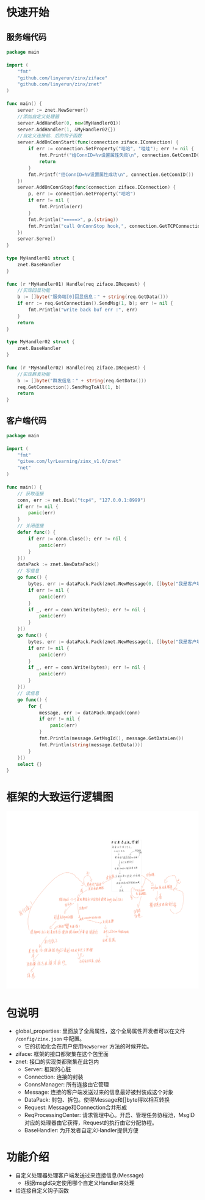 # 快速开始

## 服务端代码

```go
package main

import (
	"fmt"
	"github.com/linyerun/zinx/ziface"
	"github.com/linyerun/zinx/znet"
)

func main() {
	server := znet.NewServer()
	//添加自定义处理器
	server.AddHandler(0, new(MyHandler01))
	server.AddHandler(1, &MyHandler02{})
	//自定义连接前、后的钩子函数
	server.AddOnConnStart(func(connection ziface.IConnection) {
		if err := connection.SetProperty("哈哈", "哇哇"); err != nil {
			fmt.Printf("给ConnID=%v设置属性失败\n", connection.GetConnID())
			return
		}
		fmt.Printf("给ConnID=%v设置属性成功\n", connection.GetConnID())
	})
	server.AddOnConnStop(func(connection ziface.IConnection) {
		p, err := connection.GetProperty("哈哈")
		if err != nil {
			fmt.Println(err)
		}
		fmt.Println("=====>", p.(string))
		fmt.Println("call OnConnStop hook,", connection.GetTCPConnection().RemoteAddr(), "stop")
	})
	server.Serve()
}

type MyHandler01 struct {
	znet.BaseHandler
}

func (r *MyHandler01) Handle(req ziface.IRequest) {
	//实现回显功能
	b := []byte("服务端[0]回显信息：" + string(req.GetData()))
	if err := req.GetConnection().SendMsg(1, b); err != nil {
		fmt.Println("write back buf err :", err)
	}
	return
}

type MyHandler02 struct {
	znet.BaseHandler
}

func (r *MyHandler02) Handle(req ziface.IRequest) {
	//实现群发功能
	b := []byte("群发信息：" + string(req.GetData()))
	req.GetConnection().SendMsgToAll(1, b)
	return
}
```

## 客户端代码

```go
package main

import (
	"fmt"
	"gitee.com/lyrLearning/zinx_v1.0/znet"
	"net"
)

func main() {
	// 获取连接
	conn, err := net.Dial("tcp4", "127.0.0.1:8999")
	if err != nil {
		panic(err)
	}
	// 关闭连接
	defer func() {
		if err := conn.Close(); err != nil {
			panic(err)
		}
	}()
	dataPack := znet.NewDataPack()
	// 写信息
	go func() {
		bytes, err := dataPack.Pack(znet.NewMessage(0, []byte("我是客户端,服务端你好")))
		if err != nil {
			panic(err)
		}
		if _, err = conn.Write(bytes); err != nil {
			panic(err)
		}
	}()
	go func() {
		bytes, err := dataPack.Pack(znet.NewMessage(1, []byte("我是客户端,服务端你好哇")))
		if err != nil {
			panic(err)
		}
		if _, err = conn.Write(bytes); err != nil {
			panic(err)
		}
	}()
	// 读信息
	go func() {
		for {
			message, err := dataPack.Unpack(conn)
			if err != nil {
				panic(err)
			}
			fmt.Println(message.GetMsgId(), message.GetDataLen())
			fmt.Println(string(message.GetData()))
		}
	}()
	select {}
}
```

# 框架的大致运行逻辑图

![img.png](img.png)
# 包说明
- global_properties: 里面放了全局属性，这个全局属性开发者可以在文件 `/config/zinx.json` 中配置。
  - 它的初始化会在用户使用`NewServer` 方法的时候开始。
- ziface: 框架的接口都聚集在这个包里面
- znet: 接口的实现类都聚集在此包内
  - Server: 框架的心脏
  - Connection: 连接的封装
  - ConnsManager: 所有连接由它管理
  - Message: 连接的客户端发送过来的信息最好被封装成这个对象
  - DataPack: 封包、拆包。使得Message和[]byte得以相互转换
  - Request: Message和Connection合并形成
  - ReqProcessingCenter: 请求管理中心。开启、管理任务协程池，MsgID对应的处理器由它获得，Request的执行由它分配协程。
  - BaseHandler: 为开发者自定义Handler提供方便

# 功能介绍
- 自定义处理器处理客户端发送过来连接信息(Message)
  - 根据msgId决定使用哪个自定义Handler来处理
- 给连接自定义钩子函数
